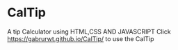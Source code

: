 # CalTip
A tip Calculator using HTML,CSS AND JAVASCRIPT
Click https://gabrurwt.github.io/CalTip/  to use the CalTip
